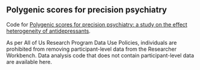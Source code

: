 ## Polygenic scores for precision psychiatry

Code for [Polygenic scores for precision psychiatry: a study on the effect heterogeneity of antidepressants](https://www.medrxiv.org/content/10.1101/2024.11.02.24316657v1).

As per All of Us Research Program Data Use Policies, individuals are prohibited from removing participant-level data from the Researcher Workbench. Data analysis code that does not contain participant-level data are available here.
